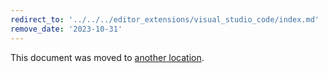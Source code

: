 ```yaml
---
redirect_to: '../../../editor_extensions/visual_studio_code/index.md'
remove_date: '2023-10-31'
---
```


This document was moved to [another location](../../../editor_extensions/visual_studio_code/index.md).

<!-- This redirect file can be deleted after <2023-10-31>. -->
<!-- Redirects that point to other docs in the same project expire in three months. -->
<!-- Redirects that point to docs in a different project or site (link is not relative and starts with `https:`) expire in one year. -->
<!-- Before deletion, see: https://docs.gitlab.com/ee/development/documentation/redirects.html -->
